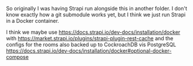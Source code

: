 So originally I was having Strapi run alongside this in another folder. I don't know exactly how a git submodule works yet, but I think we just run Strapi in a Docker container.

I think we maybe use
https://docs.strapi.io/dev-docs/installation/docker
with
https://market.strapi.io/plugins/strapi-plugin-rest-cache
and the configs for the rooms
also backed up to CockroachDB vis PostgreSQL https://docs.strapi.io/dev-docs/installation/docker#optional-docker-compose
